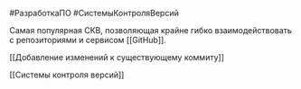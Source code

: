 #РазработкаПО #СистемыКонтроляВерсий 

Самая популярная СКВ, позволяющая крайне гибко взаимодействовать с репозиториями и сервисом [[GitHub]].

[[Добавление изменений к существующему коммиту]]

[[Системы контроля версий]]